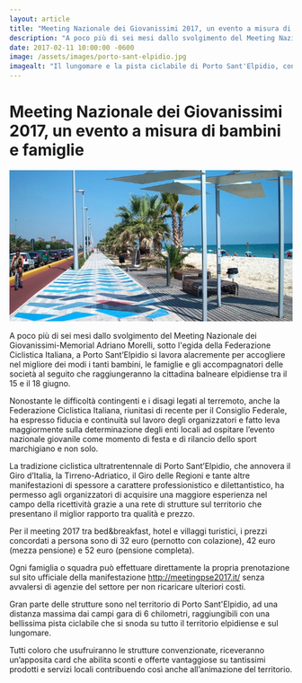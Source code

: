```yaml
---
layout: article
title: "Meeting Nazionale dei Giovanissimi 2017, un evento a misura di bambini e famiglie"
description: "A poco più di sei mesi dallo svolgimento del Meeting Nazionale dei Giovanissimi-Memorial Adriano Morelli, sotto l'egida della Federazione Ciclistica Italiana, a Porto Sant’Elpidio si lavora alacremente per accogliere nel migliore dei modi i tanti bambini, le famiglie e gli accompagnatori delle società al seguito che raggiungeranno la cittadina balneare elpidiense tra il 15 e il 18 giugno."
date: 2017-02-11 10:00:00 -0600
image: /assets/images/porto-sant-elpidio.jpg
imagealt: "Il lungomare e la pista ciclabile di Porto Sant'Elpidio, con il mare a due passi"
---
```


# Meeting Nazionale dei Giovanissimi 2017, un evento a misura di bambini e famiglie

![Il lungomare e la pista ciclabile di Porto Sant'Elpidio, con il mare a due passi](/assets/images/porto-sant-elpidio.jpg)

A poco più di sei mesi dallo svolgimento del Meeting Nazionale dei Giovanissimi-Memorial Adriano Morelli, sotto l'egida della Federazione Ciclistica Italiana, a Porto Sant’Elpidio si lavora alacremente per accogliere nel migliore dei modi i tanti bambini, le famiglie e gli accompagnatori delle società al seguito che raggiungeranno la cittadina balneare elpidiense tra il 15 e il 18 giugno.

Nonostante le difficoltà contingenti e i disagi legati al terremoto, anche la Federazione Ciclistica Italiana, riunitasi di recente per il Consiglio Federale, ha espresso fiducia e continuità sul lavoro degli organizzatori e fatto leva maggiormente sulla determinazione degli enti locali ad ospitare l’evento nazionale giovanile come momento di festa e di rilancio dello sport marchigiano e non solo.

La tradizione ciclistica ultratrentennale di Porto Sant’Elpidio, che annovera il Giro d’Italia, la Tirreno-Adriatico, il Giro delle Regioni e tante altre manifestazioni di spessore a carattere professionistico e dilettantistico, ha permesso agli organizzatori di acquisire una maggiore esperienza nel campo della ricettività grazie a una rete di strutture sul territorio che presentano il miglior rapporto tra qualità e prezzo.

Per il meeting 2017 tra bed&breakfast, hotel e villaggi turistici, i prezzi concordati a persona sono di 32 euro (pernotto con colazione), 42 euro (mezza pensione) e 52 euro (pensione completa).

Ogni famiglia o squadra può effettuare direttamente la propria prenotazione sul sito ufficiale della manifestazione http://meetingpse2017.it/ senza avvalersi di agenzie del settore per non ricaricare ulteriori costi.

Gran parte delle strutture sono nel territorio di Porto Sant'Elpidio, ad una distanza massima dai campi gara di 6 chilometri, raggiungibili con una bellissima pista ciclabile che si snoda su tutto il territorio elpidiense e sul lungomare.

Tutti coloro che usufruiranno le strutture convenzionate, riceveranno un’apposita card che abilita sconti e offerte vantaggiose su tantissimi prodotti e servizi locali contribuendo così anche all’animazione del territorio.
